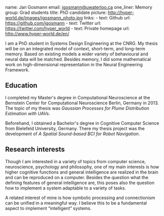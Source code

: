 name: Jan Gosmann
email: jgosmann@uwaterloo.ca
one_liner: Memory
group: Grad students
title: PhD candidate
picture: http://hyper-world.de/images/jgosmann_photo.jpg
links: 
    - text: Github
      url: https://github.com/jgosmann
    - text: Twitter
      url: https://twitter.com/hyper_world
    - text: Private homepage
      url: http://www.hyper-world.de/en/

I am a PhD student in Systems Design Engineering at the CNRG. My thesis will be
on an integrated model of context, short-term, and long-term memory. Based on
existing models a wider variety of behavioural and neural data will be matched.
Besides memory, I did some mathematical work on high-dimensional representation
in the Neural Engineering Framework.

## Education

I completed my Master's degree in Computational Neuroscience at the Bernstein
Center for Computational Neuroscience Berlin, Germany in 2013. The topic of my
thesis was *Gaussian Processes for Plume Distribution Estimation with UAVs*.

Beforehand, I obtained a Bachelor's degree in Cognitive Computer Science from
Bielefeld University, Germany. There my thesis project was the development of *A
Spatial Sound-based BCI for Robot Navigation*.

## Research interests

Though I am interested in a variety of topics from computer science,
neuroscience, psychology and philosophy, one of my main interests is how higher
cognitive functions and general intelligence are realized in the brain and can
be reproduced on a computer. Besides the question what the defining features of
general intelligence are, this poses also the question how to implement a system
adaptable to a variety of tasks.

A related interest of mine is how symbolic processing and connectionism can be
unified in a meaningful way. I believe this to be a fundamental aspect to
implement “intelligent” systems.


